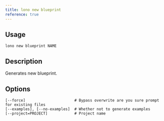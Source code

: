 ```yaml
---
title: lono new blueprint
reference: true
---
```


## Usage

    lono new blueprint NAME

## Description

Generates new blueprint.


## Options

```
[--force]                      # Bypass overwrite are you sure prompt for existing files
[--examples], [--no-examples]  # Whether not to generate examples
[--project=PROJECT]            # Project name
```

